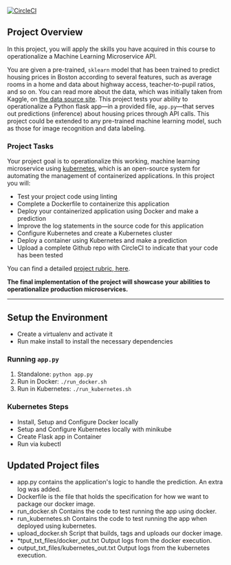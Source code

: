 [![CircleCI](https://circleci.com/gh/kojokobi/udacity-microservice-k8.svg?style=svg)](https://circleci.com/gh/kojokobi/udacity-microservice-k8)

## Project Overview

In this project, you will apply the skills you have acquired in this course to operationalize a Machine Learning Microservice API. 

You are given a pre-trained, `sklearn` model that has been trained to predict housing prices in Boston according to several features, such as average rooms in a home and data about highway access, teacher-to-pupil ratios, and so on. You can read more about the data, which was initially taken from Kaggle, on [the data source site](https://www.kaggle.com/c/boston-housing). This project tests your ability to operationalize a Python flask app—in a provided file, `app.py`—that serves out predictions (inference) about housing prices through API calls. This project could be extended to any pre-trained machine learning model, such as those for image recognition and data labeling.

### Project Tasks

Your project goal is to operationalize this working, machine learning microservice using [kubernetes](https://kubernetes.io/), which is an open-source system for automating the management of containerized applications. In this project you will:
* Test your project code using linting
* Complete a Dockerfile to containerize this application
* Deploy your containerized application using Docker and make a prediction
* Improve the log statements in the source code for this application
* Configure Kubernetes and create a Kubernetes cluster
* Deploy a container using Kubernetes and make a prediction
* Upload a complete Github repo with CircleCI to indicate that your code has been tested

You can find a detailed [project rubric, here](https://review.udacity.com/#!/rubrics/2576/view).

**The final implementation of the project will showcase your abilities to operationalize production microservices.**

---

## Setup the Environment

* Create a virtualenv and activate it
* Run make install to install the necessary dependencies

### Running `app.py`

1. Standalone:  `python app.py`
2. Run in Docker:  `./run_docker.sh`
3. Run in Kubernetes:  `./run_kubernetes.sh`

### Kubernetes Steps

* Install, Setup and Configure Docker locally
* Setup and Configure Kubernetes locally with minikube
* Create Flask app in Container
* Run via kubectl

## Updated Project files
* app.py contains the application's logic to handle the prediction. An extra log was added.
* Dockerfile is the file that holds the specification for how we want to package our docker image.
* run_docker.sh Contains the code to test running the app using docker.
* run_kubernetes.sh Contains the code to test running the app when deployed using kubernetes.
* upload_docker.sh Script that builds, tags and uploads our docker image.
* *tput_txt_files/docker_out.txt Output logs from the docker execution.
* output_txt_files/kubernetes_out.txt Output logs from the kubernetes execution.